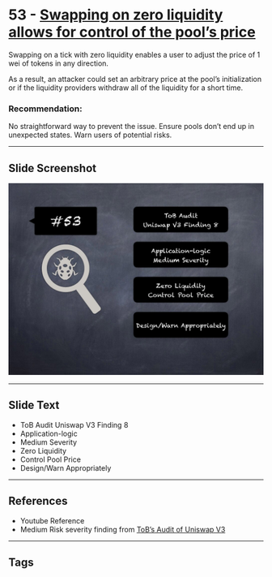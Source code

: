
# 53 - [Swapping on zero liquidity allows for control of the pool’s price](./Swapping%20on%20zero%20liquidity%20allows%20for%20control%20of%20the%20pool’s%20price.md)

Swapping on a tick with zero liquidity enables a user to adjust the price of 1 wei of tokens in any direction.

As a result, an attacker could set an arbitrary price at the pool’s initialization or if the liquidity providers withdraw all of the liquidity for a short time.

### Recommendation:
No straightforward way to prevent the issue. Ensure pools don’t end up in unexpected states. Warn users of potential risks.
___
## Slide Screenshot
![053.jpg](../../images/7.%20Audit%20Findings%20101/053.jpg)
___
## Slide Text
- ToB Audit Uniswap V3 Finding 8
- Application-logic
- Medium Severity
- Zero Liquidity
- Control Pool Price
- Design/Warn Appropriately
___
## References
- Youtube Reference
- Medium Risk severity finding from [ToB’s Audit of Uniswap V3](https://github.com/Uniswap/uniswap-v3-core/blob/main/audits/tob/audit.pdf)
___
## Tags
